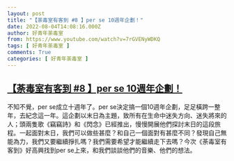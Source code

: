 ```yaml
---
layout: post
title: "【荼毒室有客到 #8 】per se 10週年企劃！"
date: 2022-08-04T14:08:16.000Z
author: 好青年荼毒室
from: https://www.youtube.com/watch?v=7rGVENyWDKQ
tags: [ 好青年荼毒室 ]
comments: True
categories: [ 好青年荼毒室 ]
---
```

<!--1659622096000-->
[【荼毒室有客到 #8 】per se 10週年企劃！](https://www.youtube.com/watch?v=7rGVENyWDKQ)
------

<div>
不知不覺，per se成立十週年了。per se決定搞一個10週年企劃，足足橫跨一整年，去紀念這一年。這企劃以末日為主題，致所有在生命中迷失方向、迷失將來的人；頭兩隻歌《竊竊詩》和《閃念》已經推出，慢慢開展他們探討末日的這段旅程。一起面對末日，我們可以做些甚麼？和自己一個面對有甚麼不同？發現自己無能為力，我們又要繼續掙扎嗎？我們需要希望才能繼續走下去嗎？今次《荼毒室有客到》好高興找到per se上來，和我們談談他們的音樂、他們的想法。
</div>
